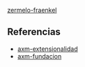 [zermelo-fraenkel](pdf/zermelo-fraenkel.pdf)

## Referencias
- [axm-extensionalidad](./axm-extensionalidad.md)
- [axm-fundacion](./axm-fundacion.md)
